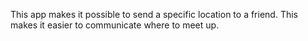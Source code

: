 This app makes it possible to send a specific location to a friend. This makes it easier to communicate where to meet up.